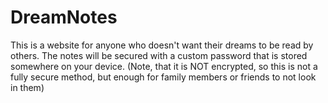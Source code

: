 # DreamNotes
This is a website for anyone who doesn't want their dreams to be read by others. The notes will be secured with a custom password that is stored somewhere on your device. (Note, that it is NOT encrypted, so this is not a fully secure method, but enough for family members or friends to not look in them)
